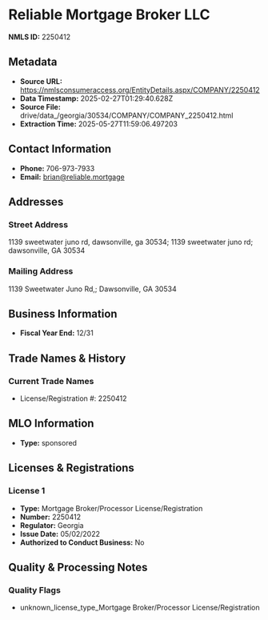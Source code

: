 # Reliable Mortgage Broker LLC

**NMLS ID:** 2250412

## Metadata
- **Source URL:** https://nmlsconsumeraccess.org/EntityDetails.aspx/COMPANY/2250412
- **Data Timestamp:** 2025-02-27T01:29:40.628Z
- **Source File:** drive/data_/georgia/30534/COMPANY/COMPANY_2250412.html
- **Extraction Time:** 2025-05-27T11:59:06.497203

## Contact Information
- **Phone:** 706-973-7933
- **Email:** brian@reliable.mortgage

## Addresses
### Street Address
1139 sweetwater juno rd, dawsonville, ga 30534; 1139 sweetwater juno rd; dawsonville, GA 30534

### Mailing Address
1139 Sweetwater Juno Rd,; Dawsonville, GA 30534

## Business Information
- **Fiscal Year End:** 12/31

## Trade Names & History
### Current Trade Names
- License/Registration #: 2250412

## MLO Information
- **Type:** sponsored

## Licenses & Registrations

### License 1
- **Type:** Mortgage Broker/Processor License/Registration
- **Number:** 2250412
- **Regulator:** Georgia
- **Issue Date:** 05/02/2022
- **Authorized to Conduct Business:** No

## Quality & Processing Notes
### Quality Flags
- unknown_license_type_Mortgage Broker/Processor License/Registration
